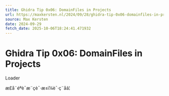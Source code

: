```yaml
---
title: Ghidra Tip 0x06: DomainFiles in Projects
url: https://maxkersten.nl/2024/09/28/ghidra-tip-0x06-domainfiles-in-projects/
source: Max Kersten
date: 2024-09-29
fetch_date: 2025-10-06T18:24:41.471932
---
```


# Ghidra Tip 0x06: DomainFiles in Projects

Loader

æ­£å¨éªè¯æ¨çè¯·æ±ï¼è¯·ç¨åâ¦
